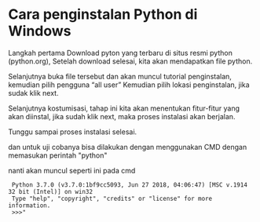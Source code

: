 # Cara penginstalan Python di Windows

Langkah pertama Download pyton yang terbaru di situs resmi python (python.org), Setelah download selesai, kita akan mendapatkan file python.

Selanjutnya buka file tersebut dan akan muncul tutorial penginstalan, kemudian pilih pengguna “all user”
Kemudian pilih lokasi penginstalan, jika sudak klik next.

Selanjutnya kostumisasi, tahap ini kita akan menentukan fitur-fitur yang akan diinstal, jika sudah klik next, maka proses instalasi akan berjalan.

Tunggu sampai proses instalasi selesai.

dan untuk uji cobanya bisa dilakukan dengan menggunakan CMD dengan memasukan perintah "python"

nanti akan muncul seperti ini pada cmd 

     Python 3.7.0 (v3.7.0:1bf9cc5093, Jun 27 2018, 04:06:47) [MSC v.1914 32 bit (Intel)] on win32
     Type "help", "copyright", "credits" or "license" for more information.
     >>>"
